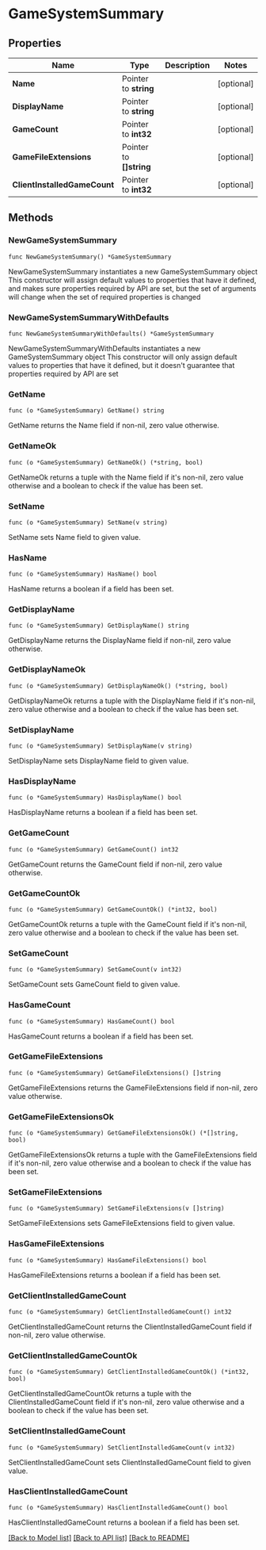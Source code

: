 # GameSystemSummary

## Properties

Name | Type | Description | Notes
------------ | ------------- | ------------- | -------------
**Name** | Pointer to **string** |  | [optional] 
**DisplayName** | Pointer to **string** |  | [optional] 
**GameCount** | Pointer to **int32** |  | [optional] 
**GameFileExtensions** | Pointer to **[]string** |  | [optional] 
**ClientInstalledGameCount** | Pointer to **int32** |  | [optional] 

## Methods

### NewGameSystemSummary

`func NewGameSystemSummary() *GameSystemSummary`

NewGameSystemSummary instantiates a new GameSystemSummary object
This constructor will assign default values to properties that have it defined,
and makes sure properties required by API are set, but the set of arguments
will change when the set of required properties is changed

### NewGameSystemSummaryWithDefaults

`func NewGameSystemSummaryWithDefaults() *GameSystemSummary`

NewGameSystemSummaryWithDefaults instantiates a new GameSystemSummary object
This constructor will only assign default values to properties that have it defined,
but it doesn't guarantee that properties required by API are set

### GetName

`func (o *GameSystemSummary) GetName() string`

GetName returns the Name field if non-nil, zero value otherwise.

### GetNameOk

`func (o *GameSystemSummary) GetNameOk() (*string, bool)`

GetNameOk returns a tuple with the Name field if it's non-nil, zero value otherwise
and a boolean to check if the value has been set.

### SetName

`func (o *GameSystemSummary) SetName(v string)`

SetName sets Name field to given value.

### HasName

`func (o *GameSystemSummary) HasName() bool`

HasName returns a boolean if a field has been set.

### GetDisplayName

`func (o *GameSystemSummary) GetDisplayName() string`

GetDisplayName returns the DisplayName field if non-nil, zero value otherwise.

### GetDisplayNameOk

`func (o *GameSystemSummary) GetDisplayNameOk() (*string, bool)`

GetDisplayNameOk returns a tuple with the DisplayName field if it's non-nil, zero value otherwise
and a boolean to check if the value has been set.

### SetDisplayName

`func (o *GameSystemSummary) SetDisplayName(v string)`

SetDisplayName sets DisplayName field to given value.

### HasDisplayName

`func (o *GameSystemSummary) HasDisplayName() bool`

HasDisplayName returns a boolean if a field has been set.

### GetGameCount

`func (o *GameSystemSummary) GetGameCount() int32`

GetGameCount returns the GameCount field if non-nil, zero value otherwise.

### GetGameCountOk

`func (o *GameSystemSummary) GetGameCountOk() (*int32, bool)`

GetGameCountOk returns a tuple with the GameCount field if it's non-nil, zero value otherwise
and a boolean to check if the value has been set.

### SetGameCount

`func (o *GameSystemSummary) SetGameCount(v int32)`

SetGameCount sets GameCount field to given value.

### HasGameCount

`func (o *GameSystemSummary) HasGameCount() bool`

HasGameCount returns a boolean if a field has been set.

### GetGameFileExtensions

`func (o *GameSystemSummary) GetGameFileExtensions() []string`

GetGameFileExtensions returns the GameFileExtensions field if non-nil, zero value otherwise.

### GetGameFileExtensionsOk

`func (o *GameSystemSummary) GetGameFileExtensionsOk() (*[]string, bool)`

GetGameFileExtensionsOk returns a tuple with the GameFileExtensions field if it's non-nil, zero value otherwise
and a boolean to check if the value has been set.

### SetGameFileExtensions

`func (o *GameSystemSummary) SetGameFileExtensions(v []string)`

SetGameFileExtensions sets GameFileExtensions field to given value.

### HasGameFileExtensions

`func (o *GameSystemSummary) HasGameFileExtensions() bool`

HasGameFileExtensions returns a boolean if a field has been set.

### GetClientInstalledGameCount

`func (o *GameSystemSummary) GetClientInstalledGameCount() int32`

GetClientInstalledGameCount returns the ClientInstalledGameCount field if non-nil, zero value otherwise.

### GetClientInstalledGameCountOk

`func (o *GameSystemSummary) GetClientInstalledGameCountOk() (*int32, bool)`

GetClientInstalledGameCountOk returns a tuple with the ClientInstalledGameCount field if it's non-nil, zero value otherwise
and a boolean to check if the value has been set.

### SetClientInstalledGameCount

`func (o *GameSystemSummary) SetClientInstalledGameCount(v int32)`

SetClientInstalledGameCount sets ClientInstalledGameCount field to given value.

### HasClientInstalledGameCount

`func (o *GameSystemSummary) HasClientInstalledGameCount() bool`

HasClientInstalledGameCount returns a boolean if a field has been set.


[[Back to Model list]](../README.md#documentation-for-models) [[Back to API list]](../README.md#documentation-for-api-endpoints) [[Back to README]](../README.md)


